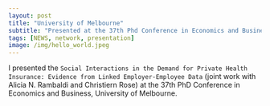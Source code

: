 ```yaml
---
layout: post
title: "University of Melbourne"
subtitle: "Presented at the 37th Phd Conference in Economics and Business"
tags: [NEWS, network, presentation]
image: /img/hello_world.jpeg
---
```


I presented the `Social Interactions in the Demand for Private Health Insurance: Evidence from Linked Employer-Employee Data` (joint work with Alicia N. Rambaldi and Christiern Rose) at the 37th PhD Conference in Economics and Business, University of Melbourne. 

